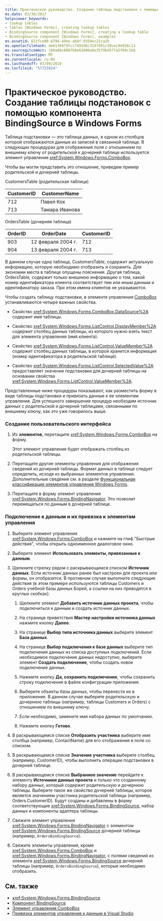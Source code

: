 ```yaml
---
title: Практическое руководство. Создание таблицы подстановок с помощью компонента BindingSource в Windows Forms
ms.date: 03/30/2017
helpviewer_keywords:
- lookup tables
- tables [Windows Forms], creating lookup tables
- BindingSource component [Windows Forms], creating a lookup table
- BindingSource component [Windows Forms], examples
ms.assetid: 622fce80-879d-44be-abbf-8350ec22ca2b
ms.openlocfilehash: de61369f9fcc7493dbc3197d91c58cec9e926c13
ms.sourcegitcommit: 160a88c8087b0e63606e6e35f9bd57fa5f69c168
ms.translationtype: MT
ms.contentlocale: ru-RU
ms.lasthandoff: 03/09/2019
ms.locfileid: "57723924"
---
```

# <a name="how-to-create-a-lookup-table-with-the-windows-forms-bindingsource-component"></a>Практическое руководство. Создание таблицы подстановок с помощью компонента BindingSource в Windows Forms
Таблица подстановки — это таблица данных, в одном из столбцов которой отображаются данные из записей в связанной таблице. В следующих процедурах для отображения поля с отношением по внешнему ключу от родительской к дочерней таблице используется элемент управления <xref:System.Windows.Forms.ComboBox>.  
  
 Чтобы вы могли представить это отношение, приведем пример родительской и дочерней таблицы.  
  
 CustomersTable (родительская таблица)  
  
|CustomerID|CustomerName|  
|----------------|------------------|  
|712|Павел Кох|  
|713|Тамара Иванова|  
  
 OrdersTable (дочерняя таблица)  
  
|OrderID|OrderDate|CustomerID|  
|-------------|---------------|----------------|  
|903|12 февраля 2004 г.|712|  
|904|13 февраля 2004 г.|713|  
  
 В данном случае одна таблица, CustomersTable, содержит актуальную информацию, которую необходимо отобразить и сохранить. Для экономии места в таблице опущены пояснения. Другая таблица, OrdersTable, содержит только внешнюю информацию о том, какой номер идентификатора клиента соответствует тем или иным данным и идентификатору заказа. При этом имена клиентов не указываются.  
  
 Чтобы создать таблицу подстановки, в элементе управления [ComboBox](combobox-control-windows-forms.md) устанавливаются четыре важных свойства.  
  
-   Свойство <xref:System.Windows.Forms.ComboBox.DataSource%2A> содержит имя таблицы.  
  
-   Свойство <xref:System.Windows.Forms.ListControl.DisplayMember%2A> содержит столбец данных таблицы, из которого нужно взять текст для элемента управления (имя клиента).  
  
-   Свойство <xref:System.Windows.Forms.ListControl.ValueMember%2A> содержит столбец данных таблицы, в которой хранится информация (номер идентификатора в родительской таблице).  
  
-   Свойство <xref:System.Windows.Forms.ListControl.SelectedValue%2A> предоставляет значение подстановки для дочерней таблицы на основании свойства <xref:System.Windows.Forms.ListControl.ValueMember%2A>.  
  
 Представленные ниже процедуры показывают, как разместить форму в виде таблицы подстановки и привязать данные к ее элементам управления. Для успешного завершения процедур необходим источник данных с родительской и дочерней таблицами, связанными по внешнему ключу, как это уже говорилось выше.  
  
### <a name="to-create-the-user-interface"></a>Создание пользовательского интерфейса  
  
1.  Из **элементов**, перетащите <xref:System.Windows.Forms.ComboBox> на форму.  
  
     Этот элемент управления будет отображать столбец из родительской таблицы.  
  
2.  Перетащите другие элементы управления для отображения сведений из дочерней таблицы. Формат данных в таблице следует определить, исходя из выбранных элементов управления. Дополнительные сведения см. в разделе [Функциональная классификация элементов управления Windows Forms](windows-forms-controls-by-function.md).  
  
3.  Перетащите в форму элемент управления <xref:System.Windows.Forms.BindingNavigator>. Это позволит перемещаться по данным в дочерней таблице.  
  
### <a name="to-connect-to-the-data-and-bind-it-to-controls"></a>Подключение к данным и их привязка к элементам управления  
  
1.  Выберите элемент управления <xref:System.Windows.Forms.ComboBox> и нажмите на глиф "Быстрые действия", чтобы открыть одноименное диалоговое окно.  
  
2.  Выберите элемент **Использовать элементы, привязанные к данным**.  
  
3.  Щелкните стрелку рядом с раскрывающимся списком **Источник данных**. Если источник данных ранее был настроен для проекта или формы, он отобразится. В противном случае выполните следующие действия (в этом примере используются таблицы Customers и Orders учебной базы данных Борей, а ссылки на них приводятся в круглых скобках).  
  
    1.  Щелкните элемент **Добавить источник данных проекта**, чтобы подключиться к данным и создать источник данных.  
  
    2.  На странице приветствия **Мастер настройки источника данных** нажмите кнопку **Далее**.  
  
    3.  На странице **Выбор типа источника данных** выберите элемент **База данных**.  
  
    4.  На странице **Выбор подключения к базе данных** выберите тип подключения данных из списка доступных подключений. Если необходимое подключение данных недоступно, выберите элемент **Создать подключение**, чтобы создать новое подключение данных.  
  
    5.  Нажмите кнопку **Да, сохранить подключение**, чтобы сохранить строку подключения в файле конфигурации приложения.  
  
    6.  Выберите объекты базы данных, чтобы перенести их в приложение. В данном случае выберите родительскую и дочернюю таблицы (например, таблицы Customers и Orders) с отношением по внешнему ключу.  
  
    7.  Если необходимо, замените имя набора данных по умолчанию.  
  
    8.  Нажмите кнопку **Готово**.  
  
4.  В раскрывающемся списке **Отобразить участника** выберите имя столбца (например, ContactName) для его отображения в поле со списком.  
  
5.  В раскрывающемся списке **Значение участника** выберите столбец (например, CustomerID), чтобы выполнить операции подстановки в дочерней таблице.  
  
6.  В раскрывающемся списке **Выбранное значение** перейдите к элементу **Источники данных проекта** и только что созданному набору данных, который содержит родительскую и дочернюю таблицы. Выберите такое же свойство дочерней таблицы, которое является значением участника родительской таблицы (например, Orders.CustomerID). Будут созданы и добавлены в форму соответствующие <xref:System.Windows.Forms.BindingSource>, набор данных и компоненты адаптера таблицы.  
  
7.  Свяжите элемент управления <xref:System.Windows.Forms.BindingNavigator> с элементом <xref:System.Windows.Forms.BindingSource> дочерней таблицы (например, `OrdersBindingSource`).  
  
8.  Свяжите элементы управления, кроме <xref:System.Windows.Forms.ComboBox> и <xref:System.Windows.Forms.BindingNavigator>, с полями сведений из элемента <xref:System.Windows.Forms.BindingSource> дочерней таблицы (например, `OrdersBindingSource`), которые необходимо отобразить.  
  
## <a name="see-also"></a>См. также
- <xref:System.Windows.Forms.BindingSource>
- [Компонент BindingSource](bindingsource-component.md)
- [Элемент управления ComboBox](combobox-control-windows-forms.md)
- [Привязка элементов управления к данным в Visual Studio](/visualstudio/data-tools/bind-controls-to-data-in-visual-studio)
